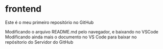 # frontend

Este é o meu primeiro repositório no GitHub

Modificando o arquivo README.md pelo navegador, e baixando no VSCode
Modificando ainda mais o documento no VS Code para baixar no repósitorio do Servidor do GitHub
